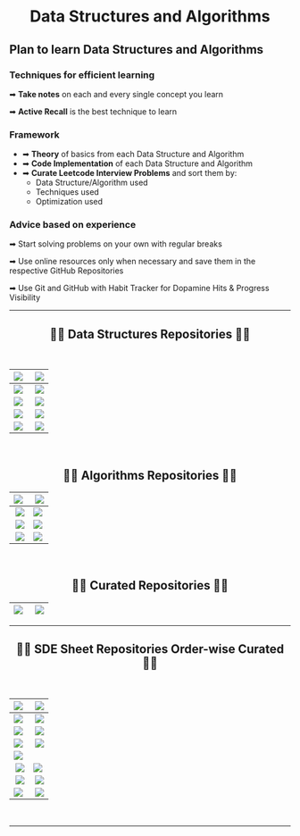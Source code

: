 <h1 align="center">Data Structures and Algorithms</h1>

## Plan to learn Data Structures and Algorithms

### Techniques for efficient learning

➡ **Take notes** on each and every single concept you learn

➡ **Active Recall** is the best technique to learn

### Framework

- ➡ **Theory** of basics from each Data Structure and Algorithm
- ➡ **Code Implementation** of each Data Structure and Algorithm
- ➡ **Curate Leetcode Interview Problems** and sort them by:
    - Data Structure/Algorithm used
    - Techniques used
    - Optimization used

### Advice based on experience

➡ Start solving problems on your own with regular breaks

➡ Use online resources only when necessary and save them in the respective GitHub Repositories

➡ Use Git and GitHub with Habit Tracker for Dopamine Hits & Progress Visibility

---

<h2 align="center">👨‍💻 Data Structures Repositories 👨‍💻</h2>

<br>

<div width="100%" align="center">

| <a align="left" href="https://github.com/AswinBarath/Arrays" title="Arrays"><img align="left" src="https://github-readme-stats.vercel.app/api/pin/?username=AswinBarath&repo=Arrays&theme=react&border_color=61dafb&border_radius=10"></a> | <a align="right" href="https://github.com/AswinBarath/HashMaps" title="HashMaps"><img align="right" src="https://github-readme-stats.vercel.app/api/pin/?username=AswinBarath&repo=HashMaps&theme=react&border_color=61dafb&border_radius=10"></a> |
| - | - |
| <a align="left" href="https://github.com/AswinBarath/Linked-lists" title="Linked-lists"><img align="left" src="https://github-readme-stats.vercel.app/api/pin/?username=AswinBarath&repo=Linked-lists&theme=react&border_color=61dafb&border_radius=10"></a> | <a align="right" href="https://github.com/AswinBarath/Stacks" title="Stacks"><img align="right" src="https://github-readme-stats.vercel.app/api/pin/?username=AswinBarath&repo=Stacks&theme=react&border_color=61dafb&border_radius=10"></a> |
| <a align="left" href="https://github.com/AswinBarath/Queues" title="Queues"><img align="left" src="https://github-readme-stats.vercel.app/api/pin/?username=AswinBarath&repo=Queues&theme=react&border_color=61dafb&border_radius=10"></a> | <a align="right" href="https://github.com/AswinBarath/Trees" title="Trees"><img align="right" src="https://github-readme-stats.vercel.app/api/pin/?username=AswinBarath&repo=Trees&theme=react&border_color=61dafb&border_radius=10"></a> |
| <a align="left" href="https://github.com/AswinBarath/Graphs" title="Graphs"><img align="left" src="https://github-readme-stats.vercel.app/api/pin/?username=AswinBarath&repo=Graphs&theme=react&border_color=61dafb&border_radius=10"></a> | <a align="right" href="https://github.com/AswinBarath/Heaps" title="Heaps"><img align="right" src="https://github-readme-stats.vercel.app/api/pin/?username=AswinBarath&repo=Heaps&theme=react&border_color=61dafb&border_radius=10"></a> |
| <a align="left" href="https://github.com/AswinBarath/Tries" title="Tries"><img align="left" src="https://github-readme-stats.vercel.app/api/pin/?username=AswinBarath&repo=Tries&theme=react&border_color=61dafb&border_radius=10"></a> | <a align="right" href="https://github.com/AswinBarath/String-Manipulation" title="String-Manipulation"><img align="right" src="https://github-readme-stats.vercel.app/api/pin/?username=AswinBarath&repo=String-Manipulation&theme=react&border_color=61dafb&border_radius=10"></a> |

<br>

<h2 align="center">👨‍💻 Algorithms Repositories 👨‍💻</h2>

<div width="100%" align="center">

| <a align="left" href="https://github.com/AswinBarath/Sorting-algorithms" title="Sorting-algorithms"><img align="left" src="https://github-readme-stats.vercel.app/api/pin/?username=AswinBarath&repo=Sorting-algorithms&theme=react&border_color=61dafb&border_radius=10"></a> | <a align="right" href="https://github.com/AswinBarath/Binary-Search" title="Binary-Search"><img align="right" src="https://github-readme-stats.vercel.app/api/pin/?username=AswinBarath&repo=Binary-Search&theme=react&border_color=61dafb&border_radius=10"></a></a> |
| - | - |
| <a align="right" href="https://github.com/AswinBarath/Recursion" title="Recursion"><img align="right" src="https://github-readme-stats.vercel.app/api/pin/?username=AswinBarath&repo=Recursion&theme=react&border_color=61dafb&border_radius=10"></a> | <a align="left" href="https://github.com/AswinBarath/Backtracking" title="Backtracking"><img align="left" src="https://github-readme-stats.vercel.app/api/pin/?username=AswinBarath&repo=Backtracking&theme=react&border_color=61dafb&border_radius=10"></a> |
| <a align="right" href="https://github.com/AswinBarath/Dynamic-Programming" title="Dynamic-Programming"><img align="right" src="https://github-readme-stats.vercel.app/api/pin/?username=AswinBarath&repo=Dynamic-Programming&theme=react&border_color=61dafb&border_radius=10"></a> | <a align="left" href="https://github.com/AswinBarath/Greedy-algorithms" title="Greedy-algorithms"><img align="left" src="https://github-readme-stats.vercel.app/api/pin/?username=AswinBarath&repo=Greedy-algorithms&theme=react&border_color=61dafb&border_radius=10"></a> |
| <a align="right" href="https://github.com/AswinBarath/2-pointers" title="2-pointers"><img align="right" src="https://github-readme-stats.vercel.app/api/pin/?username=AswinBarath&repo=2-pointers&theme=react&border_color=61dafb&border_radius=10"></a> | <a align="left" href="https://github.com/AswinBarath/Bit-Manipulation" title="Bit-Manipulation"><img align="left" src="https://github-readme-stats.vercel.app/api/pin/?username=AswinBarath&repo=Bit-Manipulation&theme=react&border_color=61dafb&border_radius=10"></a> |

</div>

<br>

<h2 align="center">👨‍💻 Curated Repositories 👨‍💻</h2>

<div width="100%" align="center">

| <a align="left" href="https://github.com/AswinBarath/SDE-Problems" title="SDE-Problems"><img align="left" src="https://github-readme-stats.vercel.app/api/pin/?username=AswinBarath&repo=SDE-Problems&theme=react&border_color=61dafb&border_radius=10"></a> | <a align="right" href="https://github.com/AswinBarath/FAANG30" title="FAANG30"><img align="right" src="https://github-readme-stats.vercel.app/api/pin/?username=AswinBarath&repo=FAANG30&theme=react&border_color=61dafb&border_radius=10"></a> |
| - | - |

</div>

---

<h2 align="center">👨‍💻 SDE Sheet Repositories Order-wise Curated 👨‍💻</h2>

<br>

<div width="100%" align="center">

| <a align="left" href="https://github.com/AswinBarath/Arrays" title="Arrays"><img align="left" src="https://github-readme-stats.vercel.app/api/pin/?username=AswinBarath&repo=Arrays&theme=react&border_color=61dafb&border_radius=10"></a> | <a align="right" href="https://github.com/AswinBarath/HashMaps" title="HashMaps"><img align="right" src="https://github-readme-stats.vercel.app/api/pin/?username=AswinBarath&repo=HashMaps&theme=react&border_color=61dafb&border_radius=10"></a> |
| - | - |
| <a align="left" href="https://github.com/AswinBarath/Linked-lists" title="Linked-lists"><img align="left" src="https://github-readme-stats.vercel.app/api/pin/?username=AswinBarath&repo=Linked-lists&theme=react&border_color=61dafb&border_radius=10"></a> | <a align="right" href="https://github.com/AswinBarath/2-pointers" title="2-pointers"><img align="right" src="https://github-readme-stats.vercel.app/api/pin/?username=AswinBarath&repo=2-pointers&theme=react&border_color=61dafb&border_radius=10"></a> |
| <a align="left" href="https://github.com/AswinBarath/Greedy-algorithms" title="Greedy-algorithms"><img align="left" src="https://github-readme-stats.vercel.app/api/pin/?username=AswinBarath&repo=Greedy-algorithms&theme=react&border_color=61dafb&border_radius=10"></a> | <a align="right" href="https://github.com/AswinBarath/Recursion" title="Recursion"><img align="right" src="https://github-readme-stats.vercel.app/api/pin/?username=AswinBarath&repo=Recursion&theme=react&border_color=61dafb&border_radius=10"></a> |
| <a align="left" href="https://github.com/AswinBarath/Backtracking" title="Backtracking"><img align="left" src="https://github-readme-stats.vercel.app/api/pin/?username=AswinBarath&repo=Backtracking&theme=react&border_color=61dafb&border_radius=10"></a> | <a align="right" href="https://github.com/AswinBarath/Binary-Search" title="Binary-Search"><img align="right" src="https://github-readme-stats.vercel.app/api/pin/?username=AswinBarath&repo=Binary-Search&theme=react&border_color=61dafb&border_radius=10"></a></a> |
| <a align="left" href="https://github.com/AswinBarath/Bit-Manipulation" title="Bit-Manipulation"><img align="left" src="https://github-readme-stats.vercel.app/api/pin/?username=AswinBarath&repo=Bit-Manipulation&theme=react&border_color=61dafb&border_radius=10"></a> |
| <a align="right" href="https://github.com/AswinBarath/Stacks" title="Stacks"><img align="right" src="https://github-readme-stats.vercel.app/api/pin/?username=AswinBarath&repo=Stacks&theme=react&border_color=61dafb&border_radius=10"></a> | <a align="left" href="https://github.com/AswinBarath/Queues" title="Queues"><img align="left" src="https://github-readme-stats.vercel.app/api/pin/?username=AswinBarath&repo=Queues&theme=react&border_color=61dafb&border_radius=10"></a> |
| <a align="right" href="https://github.com/AswinBarath/String-Manipulation" title="String-Manipulation"><img align="right" src="https://github-readme-stats.vercel.app/api/pin/?username=AswinBarath&repo=String-Manipulation&theme=react&border_color=61dafb&border_radius=10"></a> | <a align="right" href="https://github.com/AswinBarath/Trees" title="Trees"><img align="right" src="https://github-readme-stats.vercel.app/api/pin/?username=AswinBarath&repo=Trees&theme=react&border_color=61dafb&border_radius=10"></a> |
| <a align="left" href="https://github.com/AswinBarath/Graphs" title="Graphs"><img align="left" src="https://github-readme-stats.vercel.app/api/pin/?username=AswinBarath&repo=Graphs&theme=react&border_color=61dafb&border_radius=10"></a> | <a align="right" href="https://github.com/AswinBarath/Dynamic-Programming" title="Dynamic-Programming"><img align="right" src="https://github-readme-stats.vercel.app/api/pin/?username=AswinBarath&repo=Dynamic-Programming&theme=react&border_color=61dafb&border_radius=10"></a> |

<br>

---

<!-- 

## Problems on Data Structures and Algorithms

<span style="font-size: 150%;">

### Arrays & Strings

- [x] [Subarray Product Less Than K](https://leetcode.com/problems/subarray-product-less-than-k/)
    - [Solution](https://github.com/AswinBarath/Data-Structures-and-Algorithms/blob/main/Arrays%20and%20Strings/NumSubarrayProductLessThanK.java)
- [x] [Find All Anagrams in a String](https://leetcode.com/problems/find-all-anagrams-in-a-string/) 
    - [Solution](https://github.com/AswinBarath/Data-Structures-and-Algorithms/blob/main/Arrays%20and%20Strings/FindAllAnagramsInString.java)
- [x] [Multiply Strings](https://leetcode.com/problems/multiply-strings/) 
    - [Solution](https://github.com/AswinBarath/Data-Structures-and-Algorithms/blob/main/Arrays%20and%20Strings/MultiplyTwoStrings.java)
- [x] [Majority Element II](https://leetcode.com/problems/majority-element-ii/) 
    - [Solution](https://github.com/AswinBarath/Data-Structures-and-Algorithms/blob/main/Arrays%20and%20Strings/MajorityElements.java)
- [x] [Maximum Length of a Concatenated String with Unique Characters](https://leetcode.com/problems/maximum-length-of-a-concatenated-string-with-unique-characters/)
    - [Solution](https://github.com/AswinBarath/Data-Structures-and-Algorithms/blob/main/Arrays%20and%20Strings/UniqueStrings.java)
- [x] [String Compression](https://leetcode.com/problems/string-compression/description/)
    - [Solution](https://github.com/AswinBarath/Data-Structures-and-Algorithms/blob/main/Arrays%20and%20Strings/StringCompression.java)
- [x] [Container Containing Most Water](https://leetcode.com/problems/container-with-most-water/)
    - [Solution](https://github.com/AswinBarath/Data-Structures-and-Algorithms/blob/main/Arrays%20and%20Strings/ContainerContainingMostWater.java)
- [x] [Power of Four](https://leetcode.com/problems/power-of-four/)
    - [Solution](https://github.com/AswinBarath/Data-Structures-and-Algorithms/blob/main/Arrays%20and%20Strings/PowerOfFour.java)
- [x] [Circular Array Loop](https://leetcode.com/problems/circular-array-loop/)
    - [Solution](https://github.com/AswinBarath/Data-Structures-and-Algorithms/blob/main/Arrays%20and%20Strings/CircularArrayLoop.java)
- [x] [Maximum Subarray](https://leetcode.com/problems/maximum-subarray/)
    - [Solution](https://github.com/AswinBarath/Data-Structures-and-Algorithms/blob/main/Arrays%20and%20Strings/MaximumSumSubarray.java)
- [x] [Move Zeroes](https://leetcode.com/problems/move-zeroes/description/)
    - [Solution](https://github.com/AswinBarath/Data-Structures-and-Algorithms/blob/main/Arrays%20and%20Strings/MoveZeroes.java)
- [x] [Count Zeroes](https://leetcode.com/problems/factorial-trailing-zeroes/)
    - [Solution](https://github.com/AswinBarath/Data-Structures-and-Algorithms/blob/main/Arrays%20and%20Strings/CountZeroes.java)
- [x] [Target Zero]()
    - [Solution](https://github.com/AswinBarath/Data-Structures-and-Algorithms/blob/main/Arrays%20and%20Strings/TargetZero.java)
- [x] [Overlapping Rectangles](https://leetcode.com/problems/rectangle-overlap/)
    - [Solution](https://github.com/AswinBarath/Data-Structures-and-Algorithms/blob/main/Arrays%20and%20Strings/OverlappingRectangles.java)
- [x] [Word Distance I](https://leetcode.com/problems/shortest-word-distance/)
    - [Solution](https://github.com/AswinBarath/Data-Structures-and-Algorithms/blob/main/Arrays%20and%20Strings/WordDistance1.java)



### Hash Tables

- [x] [Distribute Candies](https://leetcode.com/problems/distribute-candies/)
    - [Solution](https://github.com/AswinBarath/Data-Structures-and-Algorithms/blob/main/Hash%20Tables/DistributeCandies.java)

- [x] [Happy Numbers](https://leetcode.com/problems/happy-number/)
    - [Solution](https://github.com/AswinBarath/Data-Structures-and-Algorithms/blob/main/Hash%20Tables/OverHappyNumbers.java)



### Bitmasking

- [x] [Sum of Bit difference](https://practice.geeksforgeeks.org/problems/find-sum-of-different-corresponding-bits-for-all-pairs4652/1)
- [x] [Missing Number](https://leetcode.com/problems/missing-number/)
- [x] [Single Number](https://leetcode.com/problems/single-number/)
- [x] [Power of Two](https://leetcode.com/problems/power-of-two/)
- [x] [Reduce number to 1](https://www.geeksforgeeks.org/reduce-a-number-to-1-by-performing-given-operations/)
- [x] [Multiple of 3](#)
    


### Dynamic Prgramming

- [x] [Coin Change 2](https://leetcode.com/problems/coin-change-2/)
    - [Solution](https://github.com/AswinBarath/Data-Structures-and-Algorithms/blob/main/Dynamic%20Programming/CoinChange2.java)

- [x] [Delete and Earn](https://leetcode.com/problems/delete-and-earn/)
    - [Solution](https://github.com/AswinBarath/Data-Structures-and-Algorithms/blob/main/Dynamic%20Programming/DeleteAndEarn.java)

- [x] [House Robber](https://leetcode.com/problems/house-robber/)
    - [Solution](https://github.com/AswinBarath/Data-Structures-and-Algorithms/blob/main/Dynamic%20Programming/HouseRobber.java)


</span> 

-->

